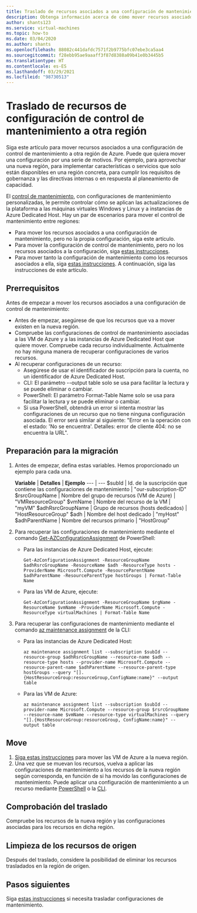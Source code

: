 ```yaml
---
title: Traslado de recursos asociados a una configuración de mantenimiento a otra región
description: Obtenga información acerca de cómo mover recursos asociados a una configuración de mantenimiento de VM a otra región de Azure.
author: shants123
ms.service: virtual-machines
ms.topic: how-to
ms.date: 03/04/2020
ms.author: shants
ms.openlocfilehash: 88082c441dafdc7571f2b9775bfc07ebe3ca5aa4
ms.sourcegitcommit: f28ebb95ae9aaaff3f87d8388a09b41e0b3445b5
ms.translationtype: HT
ms.contentlocale: es-ES
ms.lasthandoff: 03/29/2021
ms.locfileid: "98730513"
---
```

# <a name="move-resources-in-a-maintenance-control-configuration-to-another-region"></a>Traslado de recursos de configuración de control de mantenimiento a otra región

Siga este artículo para mover recursos asociados a una configuración de control de mantenimiento a otra región de Azure. Puede que quiera mover una configuración por una serie de motivos. Por ejemplo, para aprovechar una nueva región, para implementar características o servicios que solo están disponibles en una región concreta, para cumplir los requisitos de gobernanza y las directivas internas o en respuesta al planeamiento de capacidad.

El [control de mantenimiento](maintenance-control.md), con configuraciones de mantenimiento personalizadas, le permite controlar cómo se aplican las actualizaciones de la plataforma a las máquinas virtuales Windows y Linux y a instancias de Azure Dedicated Host. Hay un par de escenarios para mover el control de mantenimiento entre regiones:

- Para mover los recursos asociados a una configuración de mantenimiento, pero no la propia configuración, siga este artículo.
- Para mover la configuración de control de mantenimiento, pero no los recursos asociados a la configuración, siga [estas instrucciones](move-region-maintenance-configuration.md).
- Para mover tanto la configuración de mantenimiento como los recursos asociados a ella, siga [estas instrucciones](move-region-maintenance-configuration.md). A continuación, siga las instrucciones de este artículo.

## <a name="prerequisites"></a>Prerrequisitos

Antes de empezar a mover los recursos asociados a una configuración de control de mantenimiento:

- Antes de empezar, asegúrese de que los recursos que va a mover existen en la nueva región.
- Compruebe las configuraciones de control de mantenimiento asociadas a las VM de Azure y a las instancias de Azure Dedicated Host que quiere mover. Compruebe cada recurso individualmente. Actualmente no hay ninguna manera de recuperar configuraciones de varios recursos.
- Al recuperar configuraciones de un recurso:
    - Asegúrese de usar el identificador de suscripción para la cuenta, no un identificador de Azure Dedicated Host.
    - CLI: El parámetro --output table solo se usa para facilitar la lectura y se puede eliminar o cambiar.
    - PowerShell: El parámetro Format-Table Name solo se usa para facilitar la lectura y se puede eliminar o cambiar.
    - Si usa PowerShell, obtendrá un error si intenta mostrar las configuraciones de un recurso que no tiene ninguna configuración asociada. El error será similar al siguiente: "Error en la operación con el estado: 'No se encuentra'. Detalles: error de cliente 404: no se encuentra la URL".

    
## <a name="prepare-to-move"></a>Preparación para la migración

1. Antes de empezar, defina estas variables. Hemos proporcionado un ejemplo para cada una.

    **Variable** | **Detalles** | **Ejemplo**
    --- | ---
    $subId | Id. de la suscripción que contiene las configuraciones de mantenimiento | "our-subscription-ID"
    $rsrcGroupName | Nombre del grupo de recursos (VM de Azure) | "VMResourceGroup"
    $vmName | Nombre del recurso de la VM |  "myVM"
    $adhRsrcGroupName |  Grupo de recursos (hosts dedicados) | "HostResourceGroup"
    $adh | Nombre del host dedicado | "myHost"
    $adhParentName | Nombre del recursos primario | "HostGroup"
    
2. Para recuperar las configuraciones de mantenimiento mediante el comando [Get-AZConfigurationAssignment](/powershell/module/az.maintenance/get-azconfigurationassignment) de PowerShell:

    - Para las instancias de Azure Dedicated Host, ejecute:
        ```
        Get-AzConfigurationAssignment -ResourceGroupName $adhRsrcGroupName -ResourceName $adh -ResourceType hosts -ProviderName Microsoft.Compute -ResourceParentName $adhParentName -ResourceParentType hostGroups | Format-Table Name
        ```

    - Para las VM de Azure, ejecute:

        ```
        Get-AzConfigurationAssignment -ResourceGroupName $rgName -ResourceName $vmName -ProviderName Microsoft.Compute -ResourceType virtualMachines | Format-Table Name
        ```
3. Para recuperar las configuraciones de mantenimiento mediante el comando [az maintenance assignment](/cli/azure/ext/maintenance/maintenance/assignment) de la CLI:

    - Para las instancias de Azure Dedicated Host:

        ```
        az maintenance assignment list --subscription $subId --resource-group $adhRsrcGroupName --resource-name $adh --resource-type hosts --provider-name Microsoft.Compute --resource-parent-name $adhParentName --resource-parent-type hostGroups --query "[].{HostResourceGroup:resourceGroup,ConfigName:name}" --output table
        ```

    - Para las VM de Azure:

        ```
        az maintenance assignment list --subscription $subId --provider-name Microsoft.Compute --resource-group $rsrcGroupName --resource-name $vmName --resource-type virtualMachines --query "[].{HostResourceGroup:resourceGroup, ConfigName:name}" --output table
        ```


## <a name="move"></a>Move 

1. [Siga estas instrucciones](../site-recovery/azure-to-azure-tutorial-migrate.md?toc=/azure/virtual-machines/windows/toc.json&bc=/azure/virtual-machines/windows/breadcrumb/toc.json) para mover las VM de Azure a la nueva región.
2. Una vez que se muevan los recursos, vuelva a aplicar las configuraciones de mantenimiento a los recursos de la nueva región según corresponda, en función de si ha movido las configuraciones de mantenimiento. Puede aplicar una configuración de mantenimiento a un recurso mediante [PowerShell](../virtual-machines/maintenance-control-powershell.md) o la [CLI](../virtual-machines/maintenance-control-cli.md).


## <a name="verify-the-move"></a>Comprobación del traslado

Compruebe los recursos de la nueva región y las configuraciones asociadas para los recursos en dicha región. 

## <a name="clean-up-source-resources"></a>Limpieza de los recursos de origen

Después del traslado, considere la posibilidad de eliminar los recursos trasladados en la región de origen.


## <a name="next-steps"></a>Pasos siguientes

Siga [estas instrucciones](move-region-maintenance-configuration.md) si necesita trasladar configuraciones de mantenimiento. 
